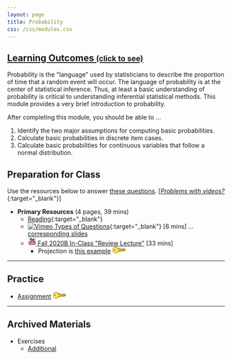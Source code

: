 ```yaml
---
layout: page
title: Probability
css: /css/modules.css
---
```


<div class="panel-group-ILOs">
  <div class="panel panel-default">
    <div class="panel-heading">
      <h2 class="panel-title">
        <a data-toggle="collapse" href="#ILOs">Learning Outcomes <small>(click to see)</small></a>
      </h2>
    </div>
    <div id="ILOs" class="panel-collapse collapse">
      <div class="panel-body">
Probability is the "language" used by statisticians to describe the proportion of time that a random event will occur.  The language of probability is at the center of statistical inference.  Thus, at least a basic understanding of probability is critical to understanding inferential statistical methods.  This module provides a very brief introduction to probability.

<p>After completing this module, you should be able to ...</p>

<ol>
  <li>Identify the two major assumptions for computing basic probabilities.</li>
  <li>Calculate basic probabilities in discrete item cases.</li>
  <li>Calculate basic probabilities for continuous variables that follow a normal distribution.</li>
</ol>
      </div>
    </div>
  </div>
</div>

## Preparation for Class
Use the resources below to answer [these questions](Prep/Probability). [[*Problems with videos?*](../resources/FAQs/videos){:target="_blank"}]

* **Primary Resources** (4 pages, 39 mins)
  * [Reading](http://derekogle.com/Book107/Probability.html){:target="_blank"}
  * [![Vimeo](../img/dhovid.png) Types of Questions](https://vimeo.com/user45324800/smplngd-questions){:target="_blank"} [6 mins] ... [corresponding slides](PPT/SamplingDist_PPT3.pptx)
  * [![YouTube](../img/youtube.png) Fall 2020B In-Class "Review Lecture"](https://youtu.be/lGuTfzOW78w) [33 mins]
    * Projection is [this example](CE/Probability_CExmpl) [![Decoration](../img/key.png)](CE/KEY_Probability_CExmpl)

----

## Practice

* [Assignment](CE/Probability_CE1) [![Decoration](../img/key.png)](CE/KEY_Probability_CE)

----

## Archived Materials

* Exercises
  * [Additional](CE/Probability_CE2)
